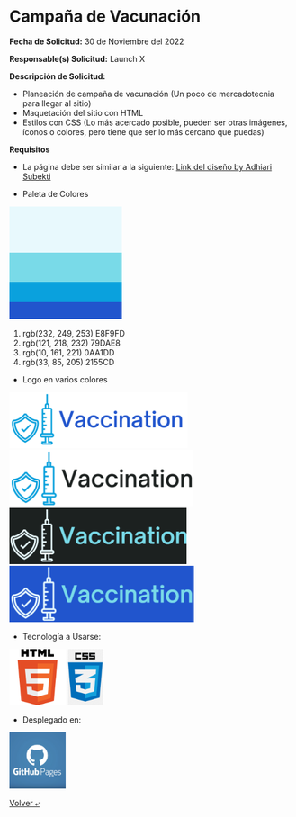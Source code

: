 # Campaña de Vacunación

**Fecha de Solicitud:** 30 de Noviembre del 2022
 
 **Responsable(s) Solicitud:** Launch X
 
 **Descripción de Solicitud:**
- Planeación de campaña de vacunación (Un poco de mercadotecnia para llegar al sitio)
- Maquetación del sitio con HTML
- Estilos con CSS (Lo más acercado posible, pueden ser otras imágenes, íconos o colores, pero tiene que ser lo más cercano que puedas)

 **Requisitos**
 - La página debe ser similar a la siguiente: [Link del diseño by Adhiari Subekti](./imgs/landingVacunaci%C3%B3n.png)

 - Paleta de Colores
 
 <img src="./imgs/colores.png" alt="PaletaColores" height="200">

 1. rgb(232, 249, 253) E8F9FD
 2. rgb(121, 218, 232) 79DAE8
 3. rgb(10, 161, 221)  0AA1DD
 4. rgb(33, 85, 205)   2155CD

 - Logo en varios colores

 <img src="./imgs/logo1.png" alt="Logo1" height="100">
 <img src="./imgs/logo2.png" alt="Logo2" height="100">
 <img src="./imgs/logo3.png" alt="Logo3" height="100">
 <img src="./imgs/logo4.png" alt="Logo4" height="100">

 - Tecnología a Usarse:

 <img src="./imgs/HTML5.png" alt="HTML" height="100"> 
 <img src="./imgs/CSS.png" alt="CSS" height="100"> 

 - Desplegado en:
 <img src="./imgs/github.png" alt="Github" height="100"> 

 [Volver &ldca;](/Front/Practica3/README.md "Regresar a página anterior")